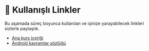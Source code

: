 # 📌 Kullanışlı Linkler

Bu aşamada süreç boyunca kullanılan ve işinize yarayabilecek linkleri sizlerle paylaştık.

- [Ana kurs içeriği](https://developer.android.com/courses/kotlin-fundamentals/course?authuser=6)
- [Android kavramlar sözlüğü](https://developer.android.com/reference)
